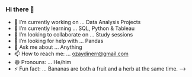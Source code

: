 ### Hi there 👋

- 🔭 I’m currently working on ... Data Analysis Projects
- 🌱 I’m currently learning ... SQL, Python & Tableau
- 👯 I’m looking to collaborate on ... Study sessions
- 🤔 I’m looking for help with ... Pandas
- 💬 Ask me about ... Anything
- 📫 How to reach me: ... ozaydinerr@gmail.com
- 😄 Pronouns: ... He/him
- ⚡ Fun fact: ... Bananas are both a fruit and a herb at the same time.
-->
